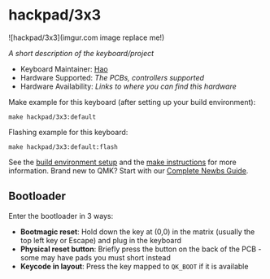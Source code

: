 # hackpad/3x3

![hackpad/3x3](imgur.com image replace me!)

*A short description of the keyboard/project*

* Keyboard Maintainer: [Hao](https://github.com/haolam07)
* Hardware Supported: *The PCBs, controllers supported*
* Hardware Availability: *Links to where you can find this hardware*

Make example for this keyboard (after setting up your build environment):

    make hackpad/3x3:default

Flashing example for this keyboard:

    make hackpad/3x3:default:flash

See the [build environment setup](https://docs.qmk.fm/#/getting_started_build_tools) and the [make instructions](https://docs.qmk.fm/#/getting_started_make_guide) for more information. Brand new to QMK? Start with our [Complete Newbs Guide](https://docs.qmk.fm/#/newbs).

## Bootloader

Enter the bootloader in 3 ways:

* **Bootmagic reset**: Hold down the key at (0,0) in the matrix (usually the top left key or Escape) and plug in the keyboard
* **Physical reset button**: Briefly press the button on the back of the PCB - some may have pads you must short instead
* **Keycode in layout**: Press the key mapped to `QK_BOOT` if it is available
